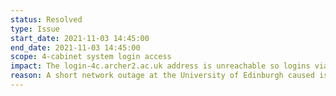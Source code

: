 ```yaml
---
status: Resolved
type: Issue
start_date: 2021-11-03 14:45:00
end_date: 2021-11-03 14:45:00
scope: 4-cabinet system login access
impact: The login-4c.archer2.ac.uk address is unreachable so logins via this address will fail, users can use the address 193.62.216.1 instead
reason: A short network outage at the University of Edinburgh caused issues with resolving the ARCHER2 login host names
---
```


